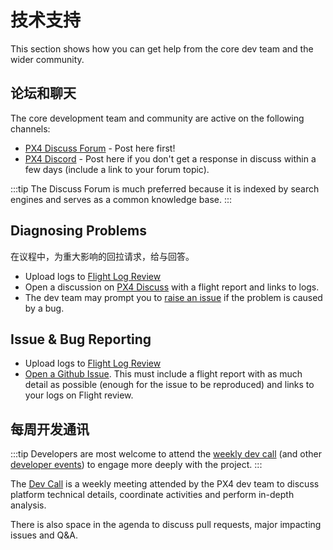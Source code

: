 # 技术支持

This section shows how you can get help from the core dev team and the wider community.

## 论坛和聊天

The core development team and community are active on the following channels:

- [PX4 Discuss Forum](https://discuss.px4.io/) - Post here first!
- [PX4 Discord](https://discord.gg/dronecode) - Post here if you don't get a response in discuss within a few days (include a link to your forum topic).

:::tip
The Discuss Forum is much preferred because it is indexed by search engines and serves as a common knowledge base.
:::

## Diagnosing Problems

在议程中，为重大影响的回拉请求，给与回答。

- Upload logs to [Flight Log Review](https://logs.px4.io/)
- Open a discussion on [PX4 Discuss](https://discuss.px4.io/c/flight-testing/) with a flight report and links to logs.
- The dev team may prompt you to [raise an issue](#issue-bug-reporting) if the problem is caused by a bug.

## Issue & Bug Reporting

- Upload logs to [Flight Log Review](https://logs.px4.io/)
- [Open a Github Issue](https://github.com/PX4/PX4-Autopilot/issues). This must include a flight report with as much detail as possible (enough for the issue to be reproduced) and links to your logs on Flight review.

## 每周开发通讯

:::tip
Developers are most welcome to attend the [weekly dev call](../contribute/dev_call.md) (and other [developer events](../README.md#calendar-events)) to engage more deeply with the project.
:::

The [Dev Call](../contribute/dev_call.md) is a weekly meeting attended by the PX4 dev team to discuss platform technical details, coordinate activities and perform in-depth analysis.

There is also space in the agenda to discuss pull requests, major impacting issues and Q&A.
